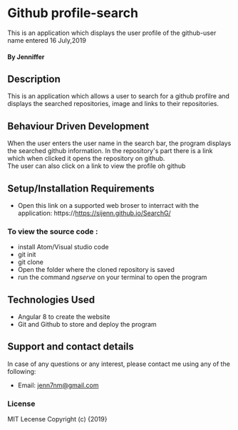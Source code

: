 # Github profile-search
This is an application which displays the user profile of the github-user name entered 16 July,2019
#### By **Jenniffer**
## Description
This is an application which allows a user to search for a github profilre and displays the searched repositories, image and links to their repositories.
## Behaviour Driven Development
When the user enters the user name in the search bar, the program displays the searched github information. In the repository's part there is a link which when clicked it opens the repository on github.<br>
The user can also click on a link to view the profile oh github<br>



## Setup/Installation Requirements
* Open this link on a supported web broser to interract with the application:
    https://https://sijenn.github.io/SearchG/
### To view the source code :
* install Atom/Visual studio code
* git init
* git clone
*  Open the folder where the cloned repository is saved 
* run the command _ngserve_  on your terminal to open the program 

## Technologies Used
* Angular 8 to create the website 
* Git and Github to store and deploy the program

## Support and contact details
In case of any questions or any interest, please contact me using any of the following:
* Email: jenn7nm@gmail.com
### License
MIT Lecense Copyright (c) {2019} 

  
